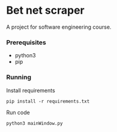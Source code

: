 # Bet net scraper

A project for software engineering course.

### Prerequisites
* python3
* pip
### Running 
Install requirements

```
pip install -r requirements.txt
```
Run code

```
python3 mainWindow.py
```
